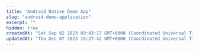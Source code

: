 ```yaml
---
title: "Android Native Demo App"
slug: "android-demo-application"
excerpt: ""
hidden: true
createdAt: "Sat Sep 02 2023 09:43:17 GMT+0000 (Coordinated Universal Time)"
updatedAt: "Thu Dec 07 2023 15:27:42 GMT+0000 (Coordinated Universal Time)"
---
```

